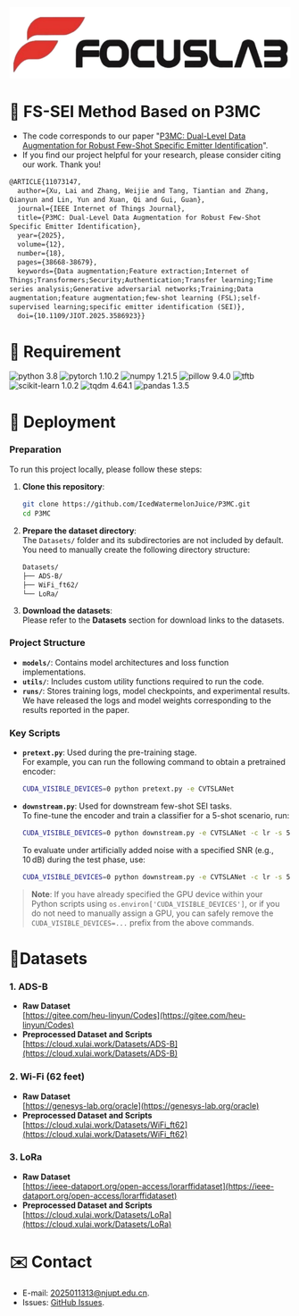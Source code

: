 ![FocusLab](https://github.com/IcedWatermelonJuice/IcedWatermelonJuice/blob/main/FocusLab_Logo.png?raw=true)

# 📢 FS-SEI Method Based on P3MC
* The code corresponds to our paper "[P3MC: Dual-Level Data Augmentation for Robust Few-Shot Specific Emitter Identification](https://ieeexplore.ieee.org/document/11073147)".
* If you find our project helpful for your research, please consider citing our work. Thank you!
```
@ARTICLE{11073147,
  author={Xu, Lai and Zhang, Weijie and Tang, Tiantian and Zhang, Qianyun and Lin, Yun and Xuan, Qi and Gui, Guan},
  journal={IEEE Internet of Things Journal}, 
  title={P3MC: Dual-Level Data Augmentation for Robust Few-Shot Specific Emitter Identification}, 
  year={2025},
  volume={12},
  number={18},
  pages={38668-38679},
  keywords={Data augmentation;Feature extraction;Internet of Things;Transformers;Security;Authentication;Transfer learning;Time series analysis;Generative adversarial networks;Training;Data augmentation;feature augmentation;few-shot learning (FSL);self-supervised learning;specific emitter identification (SEI)},
  doi={10.1109/JIOT.2025.3586923}}
```

# 📑 Requirement
![python 3.8](https://img.shields.io/badge/python-3.8-blue)
![pytorch 1.10.2](https://img.shields.io/badge/pytorch-1.10.2-blue)
![numpy 1.21.5](https://img.shields.io/badge/numpy-1.21.5-blue)
![pillow 9.4.0](https://img.shields.io/badge/pillow-9.4.0-blue)
![tftb](https://img.shields.io/badge/tftb-9.4.0-blue)
![scikit-learn 1.0.2](https://img.shields.io/badge/scikit--learn-1.0.2-blue)
![tqdm 4.64.1](https://img.shields.io/badge/tqdm-4.64.1-blue)
![pandas 1.3.5](https://img.shields.io/badge/pandas-1.3.5-blue)

# 🎯 Deployment
### Preparation
To run this project locally, please follow these steps:
1. **Clone this repository**:
   ```bash
   git clone https://github.com/IcedWatermelonJuice/P3MC.git
   cd P3MC
   ```
2. **Prepare the dataset directory**:  
   The `Datasets/` folder and its subdirectories are not included by default.  
   You need to manually create the following directory structure:
   ```
   Datasets/
   ├── ADS-B/
   ├── WiFi_ft62/
   └── LoRa/
   ```

3. **Download the datasets**:  
   Please refer to the **Datasets** section for download links to the datasets.

### Project Structure
- **`models/`**: Contains model architectures and loss function implementations.
- **`utils/`**: Includes custom utility functions required to run the code.
- **`runs/`**: Stores training logs, model checkpoints, and experimental results.  
  We have released the logs and model weights corresponding to the results reported in the paper.
### Key Scripts
- **`pretext.py`**: Used during the pre-training stage.  
  For example, you can run the following command to obtain a pretrained encoder:  
  ```bash
  CUDA_VISIBLE_DEVICES=0 python pretext.py -e CVTSLANet
  ```
- **`downstream.py`**: Used for downstream few-shot SEI tasks.  
  To fine-tune the encoder and train a classifier for a 5-shot scenario, run:  
  ```bash
  CUDA_VISIBLE_DEVICES=0 python downstream.py -e CVTSLANet -c lr -s 5
  ```  
  To evaluate under artificially added noise with a specified SNR (e.g., 10 dB) during the test phase, use:  
  ```bash
  CUDA_VISIBLE_DEVICES=0 python downstream.py -e CVTSLANet -c lr -s 5 --snr_enable --snr 10
  ```
> **Note**: If you have already specified the GPU device within your Python scripts using `os.environ['CUDA_VISIBLE_DEVICES']`, or if you do not need to manually assign a GPU,  you can safely remove the `CUDA_VISIBLE_DEVICES=...` prefix from the above commands.

# 💽Datasets
### 1. ADS-B
- **Raw Dataset**  
  [https://gitee.com/heu-linyun/Codes](https://gitee.com/heu-linyun/Codes)
- **Preprocessed Dataset and Scripts**  
  [https://cloud.xulai.work/Datasets/ADS-B](https://cloud.xulai.work/Datasets/ADS-B)

### 2. Wi-Fi (62 feet)
- **Raw Dataset**  
  [https://genesys-lab.org/oracle](https://genesys-lab.org/oracle)
- **Preprocessed Dataset and Scripts**  
  [https://cloud.xulai.work/Datasets/WiFi_ft62](https://cloud.xulai.work/Datasets/WiFi_ft62)

### 3. LoRa
- **Raw Dataset**  
  [https://ieee-dataport.org/open-access/lorarffidataset](https://ieee-dataport.org/open-access/lorarffidataset)
- **Preprocessed Dataset and Scripts**  
  [https://cloud.xulai.work/Datasets/LoRa](https://cloud.xulai.work/Datasets/LoRa)

# ✉️ Contact
* E-mail: [2025011313@njupt.edu.cn](mailto:2025011313@njupt.edu.cn).
* Issues: [GitHub Issues](https://github.com/IcedWatermelonJuice/P3MC/issues).
